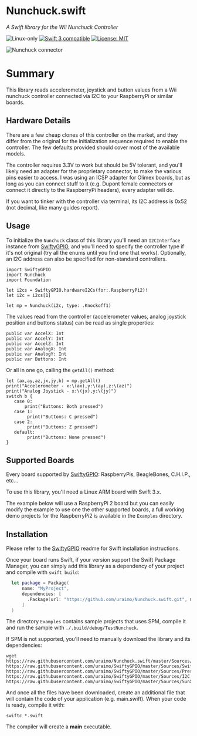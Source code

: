 # Nunchuck.swift

*A Swift library for the Wii Nunchuck Controller*

<p>
<img src="https://img.shields.io/badge/os-linux-green.svg?style=flat" alt="Linux-only" />
<a href="https://developer.apple.com/swift"><img src="https://img.shields.io/badge/swift3-compatible-4BC51D.svg?style=flat" alt="Swift 3 compatible" /></a>
<a href="https://raw.githubusercontent.com/uraimo/Nunchuck.swift/master/LICENSE"><img src="http://img.shields.io/badge/license-MIT-blue.svg?style=flat" alt="License: MIT" /></a>
</p>
 
![Nunchuck connector](https://github.com/uraimo/Nunchuck.swift/raw/master/nunchuck.png)

# Summary

This library reads accelerometer, joystick and button values from a Wii nunchuck controller connected via I2C to your RaspberryPi or similar boards.

## Hardware Details

There are a few cheap clones of this controller on the market, and they differ from the original for the initialization sequence required to enable the controller. 
The few defaults provided should cover most of the available models.

The controller requires 3.3V to work but should be 5V tolerant, and you'll likely need an adapter for the proprietary connector, to make the various pins easier to access. I was using an ICSP adapter for Olimex boards, but as long as you can connect stuff to it (e.g. Dupont female connectors or connect it directly to the RaspberryPi headers), every adapter will do.

If you want to tinker with the controller via terminal, its I2C address is 0x52 (not decimal, like many guides report).  

## Usage
  
To initialize the `Nunchuck` class of this library you'll need an `I2CInterface` instance from [SwiftyGPIO](https://github.com/uraimo/SwiftyGPIO), and you'll need to specify the controller type if it's not original (try all the enums until you find one that works). Optionally, an I2C address can also be specified for non-standard controllers.

```
import SwiftyGPIO
import Nunchuck
import Foundation

let i2cs = SwiftyGPIO.hardwareI2Cs(for:.RaspberryPi2)!
let i2c = i2cs[1]

let mp = Nunchuck(i2c, type: .Knockoff1)
```

The values read from the controller (accelerometer values, analog joystick position and buttons status) can be read as single properties:

```
public var AccelX: Int
public var AccelY: Int
public var AccelZ: Int
public var AnalogX: Int
public var AnalogY: Int
public var Buttons: Int
```

Or all in one go, calling the `getAll()` method:

```
let (ax,ay,az,jx,jy,b) = mp.getAll()
print("Accelerometer - x:\(ax),y:\(ay),z:\(az)")
print("Analog Joystick - x:\(jx),y:\(jy)")
switch b {
   case 0:
       print("Buttons: Both pressed")
   case 1:
        print("Buttons: C pressed")
   case 2:
        print("Buttons: Z pressed")
   default:
        print("Buttons: None pressed")
}
```



## Supported Boards

Every board supported by [SwiftyGPIO](https://github.com/uraimo/SwiftyGPIO): RaspberryPis, BeagleBones, C.H.I.P., etc...

To use this library, you'll need a Linux ARM board with Swift 3.x.

The example below will use a RaspberryPi 2 board but you can easily modify the example to use one the other supported boards, a full working demo projects for the RaspberryPi2 is available in the `Examples` directory.


## Installation

Please refer to the [SwiftyGPIO](https://github.com/uraimo/SwiftyGPIO) readme for Swift installation instructions.

Once your board runs Swift, if your version support the Swift Package Manager, you can simply add this library as a dependency of your project and compile with `swift build`:

```swift
  let package = Package(
      name: "MyProject",
      dependencies: [
        .Package(url: "https://github.com/uraimo/Nunchuck.swift.git", majorVersion: 1),
      ]
  ) 
```

The directory `Examples` contains sample projects that uses SPM, compile it and run the sample with `./.build/debug/TestNunchuck`.

If SPM is not supported, you'll need to manually download the library and its dependencies: 

    wget https://raw.githubusercontent.com/uraimo/Nunchuck.swift/master/Sources/Nunchuck.swift https://raw.githubusercontent.com/uraimo/SwiftyGPIO/master/Sources/SwiftyGPIO.swift https://raw.githubusercontent.com/uraimo/SwiftyGPIO/master/Sources/Presets.swift https://raw.githubusercontent.com/uraimo/SwiftyGPIO/master/Sources/I2C.swift https://raw.githubusercontent.com/uraimo/SwiftyGPIO/master/Sources/SunXi.swift  

And once all the files have been downloaded, create an additional file that will contain the code of your application (e.g. main.swift). When your code is ready, compile it with:

    swiftc *.swift

The compiler will create a **main** executable.

